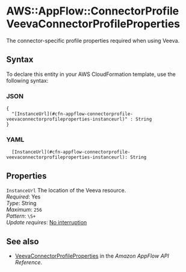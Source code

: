 # AWS::AppFlow::ConnectorProfile VeevaConnectorProfileProperties<a name="aws-properties-appflow-connectorprofile-veevaconnectorprofileproperties"></a>

 The connector\-specific profile properties required when using Veeva\. 

## Syntax<a name="aws-properties-appflow-connectorprofile-veevaconnectorprofileproperties-syntax"></a>

To declare this entity in your AWS CloudFormation template, use the following syntax:

### JSON<a name="aws-properties-appflow-connectorprofile-veevaconnectorprofileproperties-syntax.json"></a>

```
{
  "[InstanceUrl](#cfn-appflow-connectorprofile-veevaconnectorprofileproperties-instanceurl)" : String
}
```

### YAML<a name="aws-properties-appflow-connectorprofile-veevaconnectorprofileproperties-syntax.yaml"></a>

```
  [InstanceUrl](#cfn-appflow-connectorprofile-veevaconnectorprofileproperties-instanceurl): String
```

## Properties<a name="aws-properties-appflow-connectorprofile-veevaconnectorprofileproperties-properties"></a>

`InstanceUrl`  <a name="cfn-appflow-connectorprofile-veevaconnectorprofileproperties-instanceurl"></a>
 The location of the Veeva resource\.   
*Required*: Yes  
*Type*: String  
*Maximum*: `256`  
*Pattern*: `\S+`  
*Update requires*: [No interruption](https://docs.aws.amazon.com/AWSCloudFormation/latest/UserGuide/using-cfn-updating-stacks-update-behaviors.html#update-no-interrupt)

## See also<a name="aws-properties-appflow-connectorprofile-veevaconnectorprofileproperties--seealso"></a>
+ [VeevaConnectorProfileProperties](https://docs.aws.amazon.com/appflow/1.0/APIReference/API_VeevaConnectorProfileProperties.html) in the *Amazon AppFlow API Reference*\.

